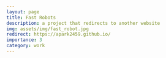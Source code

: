 ```yaml
---
layout: page
title: Fast Robots
description: a project that redirects to another website
img: assets/img/fast_robot.jpg
redirect: https://apark2459.github.io/
importance: 3
category: work
---
```

